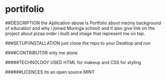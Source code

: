 # portifolio

##DESCRIPTION 
the Apllication above is Portfolio about me(my background of education and why i joined Moringa school) and it also give
link on the project about pizaa order i built and image that represent me on top.


###SETUP/INSTALLATION
just clone the repo to your Desktop and run

####CONTRIBUTOR
only me alone

#####TECHNOLOGY USED
HTML for makeup and CSS for styling

######LICENCES
its an open source MINT
